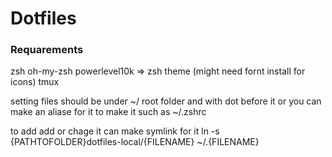 # Dotfiles

### Requarements 
zsh
oh-my-zsh
powerlevel10k => zsh theme (might need fornt install for icons)
tmux

setting files should be under ~/ root folder and with dot before it or you
can make an aliase for it to make it such as ~/.zshrc

to add add or chage it can make symlink for it
ln -s {PATHTOFOLDER}dotfiles-local/{FILENAME} ~/.{FILENAME}

